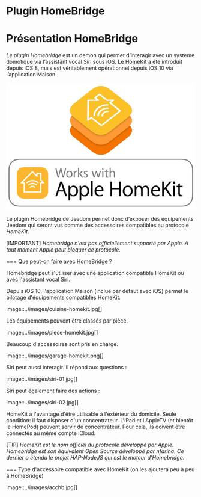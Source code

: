 Plugin HomeBridge
=================

Présentation HomeBridge
=======================

*Le plugin Homebridge* est un demon qui permet d’interagir avec un système domotique via l’assistant vocal Siri sous iOS. Le HomeKit a été introduit depuis iOS 8, mais est véritablement opérationnel depuis iOS 10 via l’application Maison. 

![homekit-logo](../images/homekit-logo.jpg)

Le plugin Homebridge de Jeedom permet donc d’exposer des équipements Jeedom qui seront vus comme des accessoires compatibles au protocole *HomeKit*.

[IMPORTANT]
*Homebridge n'est pas officiellement supporté par Apple. A tout moment Apple peut bloquer ce protocole.*

===  Que peut-on faire avec HomeBridge ?

Homebridge peut s'utiliser avec une application compatible HomeKit ou avec l'assistant vocal Siri.

Depuis iOS 10, l'application Maison (inclue par défaut avec iOS) permet le pilotage d'équipements compatibles HomeKit. 

image::../images/cuisine-homekit.jpg[]

Les équipements peuvent être classés par pièce.

image::../images/piece-homekit.jpg[]

Beaucoup d'accessoires sont pris en charge.

image::../images/garage-homekit.png[]

Siri peut aussi interagir. Il répond aux questions : 


image::../images/siri-01.jpg[]

Siri peut également faire des actions : 

image::../images/siri-02.jpg[]

HomeKit a l'avantage d'être utilisable à l'extérieur du domicile. Seule condition: il faut disposer d'un concentrateur. 
L'iPad et l'AppleTV (et bientôt le HomePod) peuvent servir de concentrateur. Pour cela, ils doivent être connectés au même compte iCloud.


[TIP]
*HomeKit est le nom officiel du protocole développé par Apple. Homebridge est son équivalent Open Source développé par nfarina. Ce dernier a étendu le projet HAP-NodeJS qui est le moteur d'Homebridge.*

===  Type d'accessoire compatible avec HomeKit (on les ajoutera peu à peu à HomeBridge)

image::../images/acchb.jpg[]
